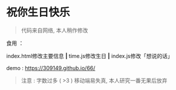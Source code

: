 # 祝你生日快乐

> 代码来自网络, 本人稍作修改

食用 ：

index.html修改主要信息  **|**  time.js修改生日  **|**  index.js修改「想说的话」

demo : https://309149.github.io/66/

> 注意 : 字数过多 ( >3 ) 移动端易失真, 本人研究一番无果后放弃
